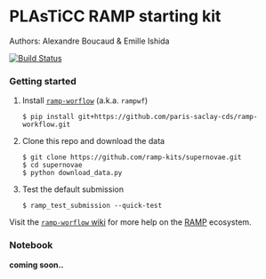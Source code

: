 # PLAsTiCC RAMP starting kit

Authors: Alexandre Boucaud & Emille Ishida

[![Build Status](https://travis-ci.org/ramp-kits/supernovae.svg?branch=master)](https://travis-ci.org/ramp-kits/supernovae)

### Getting started

1. Install [`ramp-worflow`](https://github.com/paris-saclay-cds/ramp-workflow) (a.k.a. `rampwf`)
    ```
    $ pip install git+https://github.com/paris-saclay-cds/ramp-workflow.git
    ```
2. Clone this repo and download the data
    ```
    $ git clone https://github.com/ramp-kits/supernovae.git
    $ cd supernovae
    $ python download_data.py
    ```
3. Test the default submission
    ```
    $ ramp_test_submission --quick-test
    ```

Visit the [`ramp-worflow` wiki](https://github.com/paris-saclay-cds/ramp-workflow/wiki) for more help on the [RAMP](http://ramp.studio) ecosystem.

### Notebook

**coming soon..**
